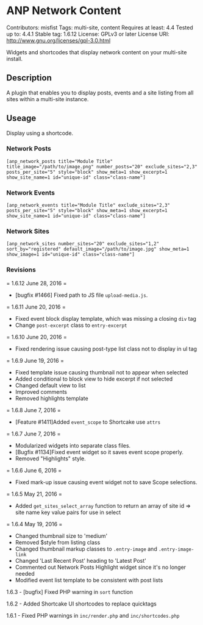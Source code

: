 # ANP Network Content

Contributors: misfist
Tags: multi-site, content
Requires at least: 4.4
Tested up to: 4.4.1
Stable tag: 1.6.12
License: GPLv3 or later
License URI: http://www.gnu.org/licenses/gpl-3.0.html

Widgets and shortcodes that display network content on your multi-site install.

## Description

A plugin that enables you to display posts, events and a site listing from all sites within a multi-site instance.

## Useage

Display using a shortcode.

### Network Posts

`[anp_network_posts title="Module Title" title_image="/path/to/image.png" number_posts="20" exclude_sites="2,3" posts_per_site="5" style="block" show_meta=1 show_excerpt=1 show_site_name=1 id="unique-id" class="class-name"]`

### Network Events

`[anp_network_events title="Module Title" exclude_sites="2,3" posts_per_site="5" style="block" show_meta=1 show_excerpt=1 show_site_name=1 id="unique-id" class="class-name"]`

### Network Sites

`[anp_network_sites number_sites="20" exclude_sites="1,2" sort_by="registered" default_image="/path/to/image.jpg" show_meta=1 show_image=1 id="unique-id" class="class-name"]`

### Revisions

= 1.6.12 June 28, 2016 =
* [bugfix #1466] Fixed path to JS file `upload-media.js`.

= 1.6.11 June 20, 2016 =
* Fixed event block display template, which was missing a closing `div` tag
* Change `post-excerpt` class to `entry-excerpt`

= 1.6.10 June 20, 2016 =
* Fixed rendering issue causing post-type list class not to display in ul tag

= 1.6.9 June 19, 2016 =

* Fixed template issue causing thumbnail not to appear when selected
* Added conditional to block view to hide excerpt if not selected
* Changed default view to list
* Improved comments
* Removed highlights template

= 1.6.8 June 7, 2016 =

* [Feature #1411]Added `event_scope` to Shortcake use `attrs`

= 1.6.7 June 7, 2016 =

* Modularized widgets into separate class files.
* [Bugfix #1134]Fixed event widget so it saves event scope properly.
* Removed "Highlights" style.

= 1.6.6 June 6, 2016 =

* Fixed mark-up issue causing event widget not to save Scope selections.

= 1.6.5 May 21, 2016 =

* Added `get_sites_select_array` function to return an array of site id => site name key value pairs for use in select

= 1.6.4 May 19, 2016 =

* Changed thumbnail size to 'medium'
* Removed $style from listing class
* Changed thumbnail markup classes to `.entry-image` and `.entry-image-link`
* Changed 'Last Recent Post' heading to 'Latest Post'
* Commented out Network Posts Highlight widget since it's no longer needed
* Modified event list template to be consistent with post lists

1.6.3 - [bugfix] Fixed PHP warning in `sort` function

1.6.2 - Added Shortcake UI shortcodes to replace quicktags

1.6.1 - Fixed PHP warnings in `inc/render.php` and `inc/shortcodes.php`